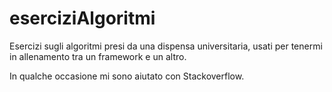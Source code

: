 # eserciziAlgoritmi

Esercizi sugli algoritmi presi da una dispensa universitaria, usati per tenermi in allenamento tra un framework e un altro.

In qualche occasione mi sono aiutato con Stackoverflow.
